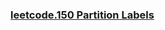### [leetcode.150 Partition Labels](https://github.com/lulukdog/leetcode-Python/blob/master/Stack/Partition%20Labels.py)

